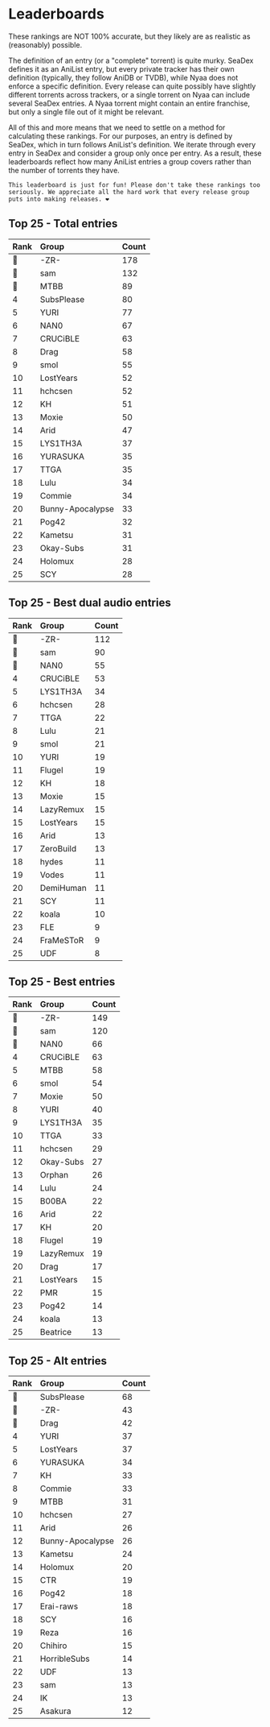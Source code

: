 # Leaderboards

These rankings are NOT 100% accurate, but they likely are as realistic as (reasonably) possible.

The definition of an entry (or a "complete" torrent) is quite murky. SeaDex defines it as an AniList entry, but every private tracker has their own definition (typically, they follow AniDB or TVDB), while Nyaa does not enforce a specific definition. Every release can quite possibly have slightly different torrents across trackers, or a single torrent on Nyaa can include several SeaDex entries. A Nyaa torrent might contain an entire franchise, but only a single file out of it might be relevant.

All of this and more means that we need to settle on a method for calculating these rankings. For our purposes, an entry is defined by SeaDex, which in turn follows AniList's definition. We iterate through every entry in SeaDex and consider a group only once per entry. As a result, these leaderboards reflect how many AniList entries a group covers rather than the number of torrents they have.

```{note}
This leaderboard is just for fun! Please don't take these rankings too seriously. We appreciate all the hard work that every release group puts into making releases. ❤️
```

## Top 25 - Total entries

| Rank | Group            | Count |
| :----| :----------------| :-----|
| 🥇   | -ZR-             | 178   |
| 🥈   | sam              | 132   |
| 🥉   | MTBB             | 89    |
| 4    | SubsPlease       | 80    |
| 5    | YURI             | 77    |
| 6    | NAN0             | 67    |
| 7    | CRUCiBLE         | 63    |
| 8    | Drag             | 58    |
| 9    | smol             | 55    |
| 10   | LostYears        | 52    |
| 11   | hchcsen          | 52    |
| 12   | KH               | 51    |
| 13   | Moxie            | 50    |
| 14   | Arid             | 47    |
| 15   | LYS1TH3A         | 37    |
| 16   | YURASUKA         | 35    |
| 17   | TTGA             | 35    |
| 18   | Lulu             | 34    |
| 19   | Commie           | 34    |
| 20   | Bunny-Apocalypse | 33    |
| 21   | Pog42            | 32    |
| 22   | Kametsu          | 31    |
| 23   | Okay-Subs        | 31    |
| 24   | Holomux          | 28    |
| 25   | SCY              | 28    |

## Top 25 - Best dual audio entries

| Rank | Group     | Count |
| :----| :---------| :-----|
| 🥇   | -ZR-      | 112   |
| 🥈   | sam       | 90    |
| 🥉   | NAN0      | 55    |
| 4    | CRUCiBLE  | 53    |
| 5    | LYS1TH3A  | 34    |
| 6    | hchcsen   | 28    |
| 7    | TTGA      | 22    |
| 8    | Lulu      | 21    |
| 9    | smol      | 21    |
| 10   | YURI      | 19    |
| 11   | Flugel    | 19    |
| 12   | KH        | 18    |
| 13   | Moxie     | 15    |
| 14   | LazyRemux | 15    |
| 15   | LostYears | 15    |
| 16   | Arid      | 13    |
| 17   | ZeroBuild | 13    |
| 18   | hydes     | 11    |
| 19   | Vodes     | 11    |
| 20   | DemiHuman | 11    |
| 21   | SCY       | 11    |
| 22   | koala     | 10    |
| 23   | FLE       | 9     |
| 24   | FraMeSToR | 9     |
| 25   | UDF       | 8     |

## Top 25 - Best entries

| Rank | Group     | Count |
| :----| :---------| :-----|
| 🥇   | -ZR-      | 149   |
| 🥈   | sam       | 120   |
| 🥉   | NAN0      | 66    |
| 4    | CRUCiBLE  | 63    |
| 5    | MTBB      | 58    |
| 6    | smol      | 54    |
| 7    | Moxie     | 50    |
| 8    | YURI      | 40    |
| 9    | LYS1TH3A  | 35    |
| 10   | TTGA      | 33    |
| 11   | hchcsen   | 29    |
| 12   | Okay-Subs | 27    |
| 13   | Orphan    | 26    |
| 14   | Lulu      | 24    |
| 15   | B00BA     | 22    |
| 16   | Arid      | 22    |
| 17   | KH        | 20    |
| 18   | Flugel    | 19    |
| 19   | LazyRemux | 19    |
| 20   | Drag      | 17    |
| 21   | LostYears | 15    |
| 22   | PMR       | 15    |
| 23   | Pog42     | 14    |
| 24   | koala     | 13    |
| 25   | Beatrice  | 13    |

## Top 25 - Alt entries

| Rank | Group            | Count |
| :----| :----------------| :-----|
| 🥇   | SubsPlease       | 68    |
| 🥈   | -ZR-             | 43    |
| 🥉   | Drag             | 42    |
| 4    | YURI             | 37    |
| 5    | LostYears        | 37    |
| 6    | YURASUKA         | 34    |
| 7    | KH               | 33    |
| 8    | Commie           | 33    |
| 9    | MTBB             | 31    |
| 10   | hchcsen          | 27    |
| 11   | Arid             | 26    |
| 12   | Bunny-Apocalypse | 26    |
| 13   | Kametsu          | 24    |
| 14   | Holomux          | 20    |
| 15   | CTR              | 19    |
| 16   | Pog42            | 18    |
| 17   | Erai-raws        | 18    |
| 18   | SCY              | 16    |
| 19   | Reza             | 16    |
| 20   | Chihiro          | 15    |
| 21   | HorribleSubs     | 14    |
| 22   | UDF              | 13    |
| 23   | sam              | 13    |
| 24   | IK               | 13    |
| 25   | Asakura          | 12    |
